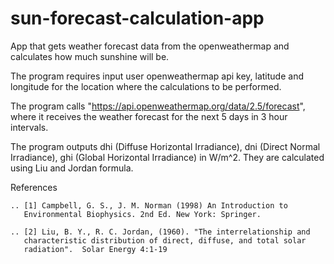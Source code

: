 # sun-forecast-calculation-app

App that gets weather forecast data from the openweathermap and calculates how much sunshine will be.

The program requires input user openweathermap api key, latitude and longitude for the location where the calculations to be performed.

The program calls "https://api.openweathermap.org/data/2.5/forecast", where it receives the weather forecast for the next 5 days in 3 hour intervals.

The program outputs dhi (Diffuse Horizontal Irradiance), dni (Direct Normal Irradiance), ghi (Global Horizontal Irradiance) in W/m^2. They are calculated using Liu and Jordan formula.
 
 
References

    .. [1] Campbell, G. S., J. M. Norman (1998) An Introduction to
       Environmental Biophysics. 2nd Ed. New York: Springer.

    .. [2] Liu, B. Y., R. C. Jordan, (1960). "The interrelationship and
       characteristic distribution of direct, diffuse, and total solar
       radiation".  Solar Energy 4:1-19
